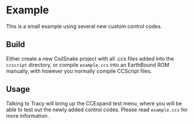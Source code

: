 # Example
This is a small example using several new custom control codes.

## Build
Either create a new CoilSnake project with all .ccs files added into the
`ccscript` directory, or compile `example.ccs` into an EarthBound ROM
manually, with however you normally compile CCScript files.

## Usage
Talking to Tracy will bring up the CCExpand test menu, where you will be
able to test out the newly added control codes. Please read `example.ccs`
for more information.
